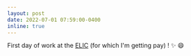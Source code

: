 ```yaml
---
layout: post
date: 2022-07-01 07:59:00-0400
inline: true
---
```


First day of work at the [ELIC](https://uclouvain.be/en/research-institutes/eli/elic) (for which I'm getting pay) ! :sparkles: :smile:
